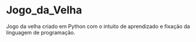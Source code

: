 # Jogo_da_Velha
Jogo da velha criado em Python com o intuito de aprendizado e fixação da linguagem de programação.

